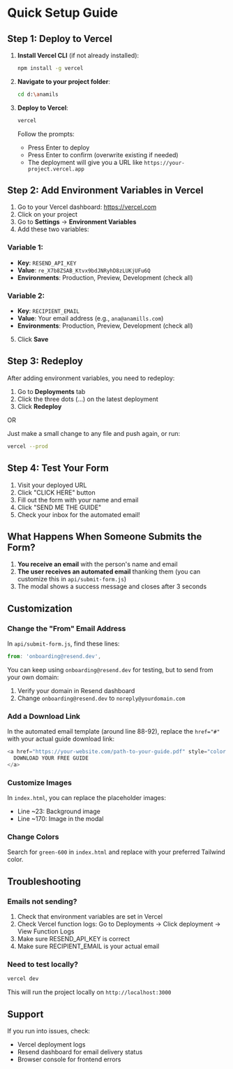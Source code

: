 # Quick Setup Guide

## Step 1: Deploy to Vercel

1. **Install Vercel CLI** (if not already installed):
   ```bash
   npm install -g vercel
   ```

2. **Navigate to your project folder**:
   ```bash
   cd d:\anamils
   ```

3. **Deploy to Vercel**:
   ```bash
   vercel
   ```
   
   Follow the prompts:
   - Press Enter to deploy
   - Press Enter to confirm (overwrite existing if needed)
   - The deployment will give you a URL like `https://your-project.vercel.app`

## Step 2: Add Environment Variables in Vercel

1. Go to your Vercel dashboard: https://vercel.com
2. Click on your project
3. Go to **Settings** → **Environment Variables**
4. Add these two variables:

### Variable 1:
- **Key**: `RESEND_API_KEY`
- **Value**: `re_X7b8ZSAB_Ktvx9bdJNRyhD8zLUKjUFu6Q`
- **Environments**: Production, Preview, Development (check all)

### Variable 2:
- **Key**: `RECIPIENT_EMAIL`
- **Value**: Your email address (e.g., `ana@anamills.com`)
- **Environments**: Production, Preview, Development (check all)

5. Click **Save**

## Step 3: Redeploy

After adding environment variables, you need to redeploy:

1. Go to **Deployments** tab
2. Click the three dots (...) on the latest deployment
3. Click **Redeploy**

OR

Just make a small change to any file and push again, or run:
```bash
vercel --prod
```

## Step 4: Test Your Form

1. Visit your deployed URL
2. Click "CLICK HERE" button
3. Fill out the form with your name and email
4. Click "SEND ME THE GUIDE"
5. Check your inbox for the automated email!

## What Happens When Someone Submits the Form?

1. **You receive an email** with the person's name and email
2. **The user receives an automated email** thanking them (you can customize this in `api/submit-form.js`)
3. The modal shows a success message and closes after 3 seconds

## Customization

### Change the "From" Email Address

In `api/submit-form.js`, find these lines:
```javascript
from: 'onboarding@resend.dev',
```

You can keep using `onboarding@resend.dev` for testing, but to send from your own domain:
1. Verify your domain in Resend dashboard
2. Change `onboarding@resend.dev` to `noreply@yourdomain.com`

### Add a Download Link

In the automated email template (around line 88-92), replace the `href="#"` with your actual guide download link:
```javascript
<a href="https://your-website.com/path-to-your-guide.pdf" style="color: white; text-decoration: none; font-weight: bold;">
  DOWNLOAD YOUR FREE GUIDE
</a>
```

### Customize Images

In `index.html`, you can replace the placeholder images:
- Line ~23: Background image
- Line ~170: Image in the modal

### Change Colors

Search for `green-600` in `index.html` and replace with your preferred Tailwind color.

## Troubleshooting

### Emails not sending?

1. Check that environment variables are set in Vercel
2. Check Vercel function logs: Go to Deployments → Click deployment → View Function Logs
3. Make sure RESEND_API_KEY is correct
4. Make sure RECIPIENT_EMAIL is your actual email

### Need to test locally?

```bash
vercel dev
```

This will run the project locally on `http://localhost:3000`

## Support

If you run into issues, check:
- Vercel deployment logs
- Resend dashboard for email delivery status
- Browser console for frontend errors

